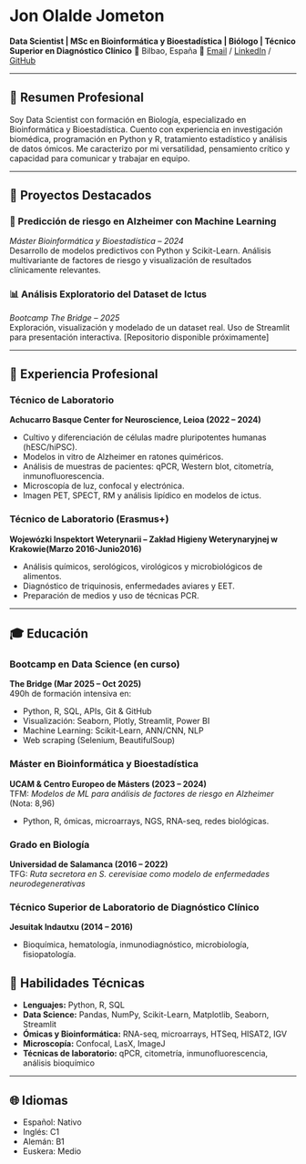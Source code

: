 # Jon Olalde Jometon
**Data Scientist | MSc en Bioinformática y Bioestadística | Biólogo | Técnico Superior en Diagnóstico Clínico** 
📍 Bilbao, España 
📧 [Email](jonolalde93@outlook.com) / [LinkedIn](www.linkedin.com/in/jon-olalde-jometon) / [GitHub]([https://github.com/Jonolalde93)

---

## 💼 Resumen Profesional

Soy Data Scientist con formación en Biología, especializado en Bioinformática y Bioestadística. Cuento con experiencia en investigación biomédica, programación en Python y R, tratamiento estadístico y análisis de datos ómicos. Me caracterizo por mi versatilidad, pensamiento crítico y capacidad para comunicar y trabajar en equipo.

---

## 📂 Proyectos Destacados

### 🧬 Predicción de riesgo en Alzheimer con Machine Learning  
*Máster Bioinformática y Bioestadística – 2024*  
Desarrollo de modelos predictivos con Python y Scikit-Learn. Análisis multivariante de factores de riesgo y visualización de resultados clínicamente relevantes.

### 📊 Análisis Exploratorio del Dataset de Ictus  
*Bootcamp The Bridge – 2025*  
Exploración, visualización y modelado de un dataset real. Uso de Streamlit para presentación interactiva. [Repositorio disponible próximamente]

---

## 🧪 Experiencia Profesional

### **Técnico de Laboratorio**  
 **Achucarro Basque Center for Neuroscience, Leioa (2022 – 2024)**  
- Cultivo y diferenciación de células madre pluripotentes humanas (hESC/hiPSC).  
- Modelos in vitro de Alzheimer en ratones quiméricos.  
- Análisis de muestras de pacientes: qPCR, Western blot, citometría, inmunofluorescencia.  
- Microscopía de luz, confocal y electrónica.  
- Imagen PET, SPECT, RM y análisis lipídico en modelos de ictus.

### **Técnico de Laboratorio (Erasmus+)**  
**Wojewózki Inspektort Weterynarii – Zakład Higieny Weterynaryjnej w Krakowie(Marzo 2016-Junio2016)**
- Análisis químicos, serológicos, virológicos y microbiológicos de alimentos.  
- Diagnóstico de triquinosis, enfermedades aviares y EET.  
- Preparación de medios y uso de técnicas PCR.

---

## 🎓 Educación

### **Bootcamp en Data Science (en curso)**  
**The Bridge (Mar 2025 – Oct 2025)**  
490h de formación intensiva en:
- Python, R, SQL, APIs, Git & GitHub  
- Visualización: Seaborn, Plotly, Streamlit, Power BI  
- Machine Learning: Scikit-Learn, ANN/CNN, NLP  
- Web scraping (Selenium, BeautifulSoup)

### **Máster en Bioinformática y Bioestadística**  
**UCAM & Centro Europeo de Másters (2023 – 2024)**  
TFM: *Modelos de ML para análisis de factores de riesgo en Alzheimer* (Nota: 8,96)  
- Python, R, ómicas, microarrays, NGS, RNA-seq, redes biológicas.

### **Grado en Biología**  
**Universidad de Salamanca (2016 – 2022)**  
TFG: *Ruta secretora en S. cerevisiae como modelo de enfermedades neurodegenerativas*

### **Técnico Superior de Laboratorio de Diagnóstico Clínico**  
**Jesuitak Indautxu (2014 – 2016)**  
- Bioquímica, hematología, inmunodiagnóstico, microbiología, fisiopatología.

## 🧠 Habilidades Técnicas

- **Lenguajes:** Python, R, SQL  
- **Data Science:** Pandas, NumPy, Scikit-Learn, Matplotlib, Seaborn, Streamlit  
- **Ómicas y Bioinformática:** RNA-seq, microarrays, HTSeq, HISAT2, IGV  
- **Microscopía:** Confocal, LasX, ImageJ  
- **Técnicas de laboratorio:** qPCR, citometría, inmunofluorescencia, análisis bioquímico

---

## 🌐 Idiomas

- Español: Nativo  
- Inglés: C1  
- Alemán: B1  
- Euskera: Medio


